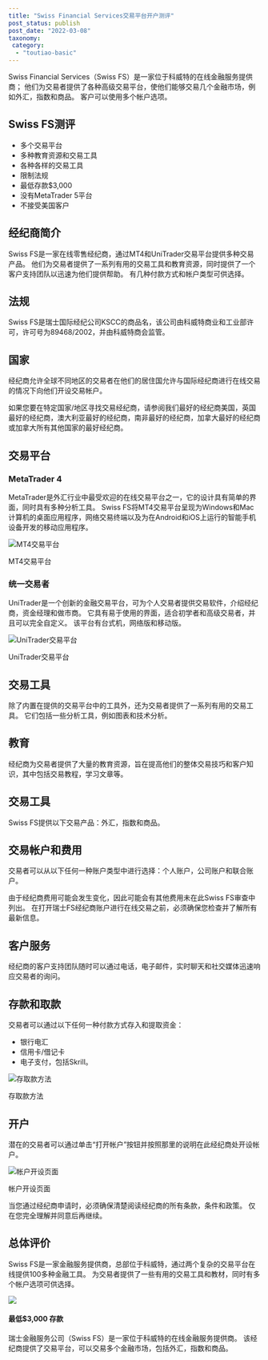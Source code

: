 ```yaml
---
title: "Swiss Financial Services交易平台开户测评"
post_status: publish
post_date: "2022-03-08"
taxonomy:
 category: 
  - "toutiao-basic"
---
```


Swiss Financial Services（Swiss FS）是一家位于科威特的在线金融服务提供商； 他们为交易者提供了各种高级交易平台，使他们能够交易几个金融市场，例如外汇，指数和商品。 客户可以使用多个帐户选项。

## Swiss FS测评
- 多个交易平台
- 多种教育资源和交易工具
- 各种各样的交易工具
- 限制法规
- 最低存款$3,000
- 没有MetaTrader 5平台
- 不接受美国客户


## 经纪商简介

Swiss FS是一家在线零售经纪商，通过MT4和UniTrader交易平台提供多种交易产品。 他们为交易者提供了一系列有用的交易工具和教育资源，同时提供了一个客户支持团队以迅速为他们提供帮助。 有几种付款方式和帐户类型可供选择。

## 法规

Swiss FS是瑞士国际经纪公司KSCC的商品名，该公司由科威特商业和工业部许可，许可号为89468/2002，并由科威特商会监管。

## 国家

经纪商允许全球不同地区的交易者在他们的居住国允许与国际经纪商进行在线交易的情况下向他们开设交易帐户。

如果您要在特定国家/地区寻找交易经纪商，请参阅我们最好的经纪商美国，英国最好的经纪商，澳大利亚最好的经纪商，南非最好的经纪商，加拿大最好的经纪商或加拿大所有其他国家的最好经纪商。

## 交易平台

### MetaTrader 4

MetaTrader是外汇行业中最受欢迎的在线交易平台之一，它的设计具有简单的界面，同时具有多种分析工具。 Swiss FS将MT4交易平台呈现为Windows和Mac计算机的桌面应用程序，网络交易终端以及为在Android和iOS上运行的智能手机设备开发的移动应用程序。

![MT4交易平台](https://cdn.fendou.la/funstoutiao/2020/11/Swiss-FS-Review-MT4-Trading-Platform.jpg "MT4交易平台")

MT4交易平台

### 统一交易者

UniTrader是一个创新的金融交易平台，可为个人交易者提供交易软件，介绍经纪商，资金经理和做市商。 它具有易于使用的界面，适合初学者和高级交易者，并且可以完全自定义。 该平台有台式机，网络版和移动版。

![UniTrader交易平台](https://cdn.fendou.la/funstoutiao/2020/11/Swiss-FS-Review-UniTrader-Trading-Platform.jpg "UniTrader交易平台")

UniTrader交易平台

## 交易工具

除了内置在提供的交易平台中的工具外，还为交易者提供了一系列有用的交易工具。 它们包括一些分析工具，例如图表和技术分析。

## 教育

经纪商为交易者提供了大量的教育资源，旨在提高他们的整体交易技巧和客户知识，其中包括交易教程，学习文章等。

## 交易工具

Swiss FS提供以下交易产品：外汇，指数和商品。

## 交易帐户和费用

交易者可以从以下任何一种账户类型中进行选择：个人账户，公司账户和联合账户。

由于经纪商费用可能会发生变化，因此可能会有其他费用未在此Swiss FS审查中列出。 在打开瑞士FS经纪商账户进行在线交易之前，必须确保您检查并了解所有最新信息。

## 客户服务

经纪商的客户支持团队随时可以通过电话，电子邮件，实时聊天和社交媒体迅速响应交易者的询问。

## 存款和取款

交易者可以通过以下任何一种付款方式存入和提取资金：
- 银行电汇
- 信用卡/借记卡
- 电子支付，包括Skrill。

![存取款方法](https://cdn.fendou.la/funstoutiao/2020/11/Swiss-FS-Review-Deposit-and-Withdrawal-Methods-1024x150.jpg "存取款方法")

存取款方法

## 开户

潜在的交易者可以通过单击“打开帐户”按钮并按照那里的说明在此经纪商处开设帐户。

![帐户开设页面](https://cdn.fendou.la/funstoutiao/2020/11/Swiss-FS-Review-Account-Opening-Page.jpg "帐户开设页面")

帐户开设页面

当您通过经纪商申请时，必须确保清楚阅读经纪商的所有条款，条件和政策。 仅在您完全理解并同意后再继续。

## 总体评价

Swiss FS是一家金融服务提供商，总部位于科威特，通过两个复杂的交易平台在线提供100多种金融工具。 为交易者提供了一些有用的交易工具和教材，同时有多个帐户选项可供选择。

![](https://cdn.fendou.la/funstoutiao/2020/11/Swiss-FS-Logo.png)

#### 最低$3,000 存款

瑞士金融服务公司（Swiss FS）是一家位于科威特的在线金融服务提供商。 该经纪商提供了交易平台，可以交易多个金融市场，包括外汇，指数和商品。
